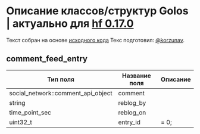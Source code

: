 # Описание классов/структур Golos | актуально для [hf 0.17.0](https://github.com/GolosChain/golos/releases/tag/v0.17.0)
Текст собран на основе [исходного кода](https://github.com/GolosChain/golos/tree/master/plugins/follow/include/golos/plugins/follow/follow_api_object.hpp)
Текс подготовил: [@korzunav](https://golos.io/@korzunav).
## comment_feed_entry


|Тип поля|Название поля|Описание|
|--------|-------------|--------|
|social_network::comment_api_object|comment||
|string|reblog_by||
|time_point_sec|reblog_on||
|uint32_t|entry_id|= 0;|
